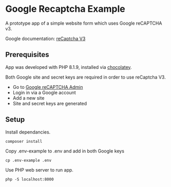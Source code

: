 # Google Recaptcha Example

A prototype app of a simple website form which uses Google reCAPTCHA v3.

Google documentation: [reCaptcha V3](https://developers.google.com/recaptcha/docs/v3)

## Prerequisites

App was developed with PHP 8.1.9, installed via [chocolatey](https://chocolatey.org).

Both Google site and secret keys are required in order to use reCaptcha V3.

- Go to [Google reCAPTCHA Admin](https://www.google.com/recaptcha/admin)
- Login in via a Google account
- Add a new site
- Site and secret keys are generated

## Setup

Install dependancies.

```
composer install
```

Copy .env-example to .env and add in both Google keys

```
cp .env-example .env
```

Use PHP web server to run app.

```
php -S localhost:8000
```
